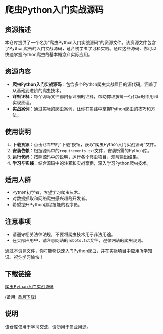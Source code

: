 # 爬虫Python入门实战源码

## 资源描述

本仓库提供了一个名为“爬虫Python入门实战源码”的资源文件。该资源文件包含了Python爬虫的入门实战源码，适合初学者学习和实践。通过这些源码，你可以快速掌握Python爬虫的基本概念和实际应用。

## 资源内容

- **爬虫Python入门实战源码**：包含多个Python爬虫实战项目的源代码，涵盖了从基础到进阶的爬虫技术。
- **详细注释**：每个源码文件都附有详细的注释，帮助你理解每一行代码的作用和实现原理。
- **实战案例**：通过实际的爬虫案例，让你在实践中掌握Python爬虫的技巧和方法。

## 使用说明

1. **下载资源**：点击仓库中的“下载”按钮，获取“爬虫Python入门实战源码”文件。
2. **安装依赖**：根据源码中的`requirements.txt`文件，安装所需的Python库。
3. **运行代码**：按照源码中的说明，运行各个爬虫项目，观察输出结果。
4. **学习与实践**：结合源码中的注释和实战案例，深入学习Python爬虫技术。

## 适用人群

- Python初学者，希望学习爬虫技术。
- 对数据抓取和网络爬虫感兴趣的开发者。
- 希望提升Python编程技能的程序员。

## 注意事项

- 请遵守相关法律法规，不要将爬虫技术用于非法用途。
- 在实际应用中，请注意网站的`robots.txt`文件，遵循网站的爬虫规则。

通过本资源文件，你将能够快速入门Python爬虫，并在实际项目中应用所学知识。祝你学习愉快！

## 下载链接
[爬虫Python入门实战源码](https://pan.quark.cn/s/79d052a4fef8) 

(备用: [备用下载](https://pan.baidu.com/s/1kw1WEJEhOLDGeLkZNlI3vg?pwd=1234))

## 说明

该仓库仅用于学习交流，请勿用于商业用途。
